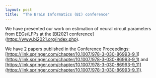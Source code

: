 ```yaml
---
layout: post
title:  "The Brain Informatics (BI) conference"
---
```


We have presented our work on estimation of neural circuit parameters from EEGs/LFPs at the [BI2021 conference] (https://www.bi2021.org/index.php). 

We have 2 papers published in the Conference Proceedings: [https://link.springer.com/chapter/10.1007/978-3-030-86993-9_1](https://link.springer.com/chapter/10.1007/978-3-030-86993-9_1) and [https://link.springer.com/chapter/10.1007/978-3-030-86993-9_11](https://link.springer.com/chapter/10.1007/978-3-030-86993-9_11).
